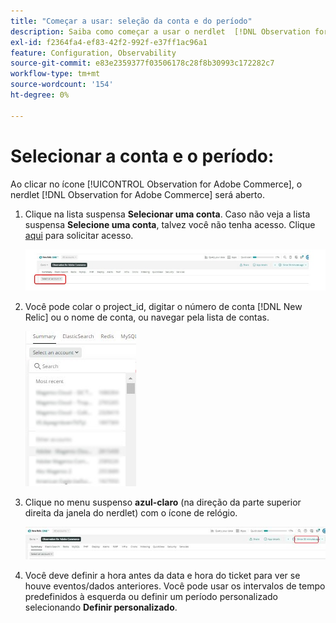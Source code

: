 ```yaml
---
title: "Começar a usar: seleção da conta e do período"
description: Saiba como começar a usar o nerdlet  [!DNL Observation for Adobe Commerce]  selecionando a conta e o período.
exl-id: f2364fa4-ef83-42f2-992f-e37ff1ac96a1
feature: Configuration, Observability
source-git-commit: e83e2359377f03506178c28f8b30993c172282c7
workflow-type: tm+mt
source-wordcount: '154'
ht-degree: 0%

---
```


# Selecionar a conta e o período:

Ao clicar no ícone [!UICONTROL Observation for Adobe Commerce], o nerdlet [!DNL Observation for Adobe Commerce] será aberto.

1. Clique na lista suspensa **Selecionar uma conta**. Caso não veja a lista suspensa **Selecione uma conta**, talvez você não tenha acesso. Clique [aqui](https://adobe.sharepoint.com/sites/MG/it/IT%20Services%20Wiki/Requesting%20access%20to%20Magento%20Commerce%20New%20Relic.aspx) para solicitar acesso.

   ![Selecione uma conta](../../assets/tools/observation-for-adobe-commerce/start-using-1.jpeg)

1. Você pode colar o project_id, digitar o número de conta [!DNL New Relic] ou o nome de conta, ou navegar pela lista de contas.

   ![Navegar pela lista de contas](../../assets/tools/observation-for-adobe-commerce/start-using-2.jpg)

1. Clique no menu suspenso **azul-claro** (na direção da parte superior direita da janela do nerdlet) com o ícone de relógio.

   ![Clique no menu suspenso](../../assets/tools/observation-for-adobe-commerce/start-using-3.jpg)

1. Você deve definir a hora antes da data e hora do ticket para ver se houve eventos/dados anteriores. Você pode usar os intervalos de tempo predefinidos à esquerda ou definir um período personalizado selecionando **Definir personalizado**.
